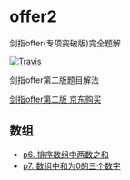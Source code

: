 # offer2
剑指offer(专项突破版)完全题解

[![Travis](https://img.shields.io/badge/language-C++-green.svg)]()

剑指offer第二版题目解法

[剑指offer第二版 京东购买](https://item.jd.com/12163054.html)

## 数组

- [p6. 排序数组中两数之和](array/p6_Sum-of-two-numbers-in-a-sorted-array.md)
- [p7. 数组中和为0的三个数字](array/p7.md)

